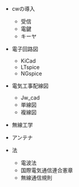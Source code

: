 - cwの導入
  - 受信
  - 電鍵
  - キーヤ
   
- 電子回路図
  - KiCad
  - LTspice
  - NGspice

- 電気工事配線図
  - Jw_cad
  - 単線図
  - 複線図

- 無線工学

- アンテナ

- 法
  - 電波法
  - 国際電気通信連合憲章
  - 無線通信規則
 

